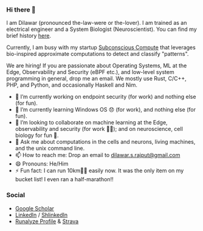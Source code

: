 ### Hi there 👋

I am Dilawar (pronounced the-law-were or the-lover). I am trained as an electrical engineer and a System Biologist (Neuroscientist). 
You can find my brief history [here](https://dilawars.notion.site/A-brief-history-of-Dilawar-7e28486f832a4f59905899d7d318f287).

Currently, I am busy with my startup [Subconscious Compute](https://www.subcom.tech) that leverages bio-inspired approximate 
computations to detect and classify "patterns".

We are hiring! If you are passionate about Operating Systems, ML at the Edge, 
Observability and Security (eBPF etc.), and low-level system programming in general, 
drop me an email. We mostly use Rust, C/C++, PHP, and Python, and occasionally Haskell and Nim.

- 🔭 I’m currently working on endpoint security (for work) and nothing else (for fun).
- 🌱 I’m currently learning Windows OS 😞 (for work), and nothing else (for fun).
- 👯 I’m looking to collaborate on machine learning at the Edge, observability and security (for work 👷‍♂️); and on neuroscience, cell biology for fun 🏏. 
- 💬 Ask me about computations in the cells and neurons, living machines, and the unix command line.
- 📫 How to reach me: Drop an email to <dilawar.s.rajput@gmail.com>
- 😄 Pronouns: He/Him
- ⚡ Fun fact: I can run 10km🏃‍♂️ easily now. It was the only item on my bucket list! I even ran a half-marathon!! 

### Social

- [Google Scholar](https://scholar.google.com/citations?user=M8uppRgAAAAJ&hl=en&authuser=1)
- [LinkedIn](https://www.linkedin.com/in/dilawar-singh/) / [ShlinkedIn](https://www.shlinkedin.com/sh/hotteasaurus)
- [Runalyze Profile](https://runalyze.com/athlete/dilawar) & [Strava](https://www.strava.com/athletes/48716621)
